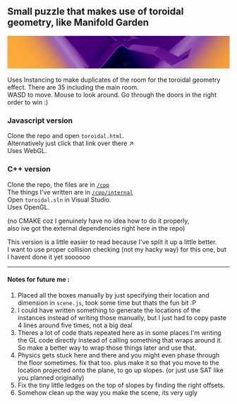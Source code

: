 ## Small puzzle that makes use of toroidal geometry, like Manifold Garden
<p align="center" width="100%">
  <img alt="screenshot of the game" src="assets/screen.jpg">
</p>

Uses Instancing to make duplicates of the room for the toroidal geometry effect.
There are 35 including the main room.<br>
WASD to move. Mouse to look around. Go through the doors in the right order to win :)


### Javascript version
Clone the repo and open `toroidal.html`.<br>
Alternatively just click that link over there ↗<br>
Uses WebGL.

### C++ version
Clone the repo, the files are in [`/cpp`](/cpp)<br>
The things I've written are in [`/cpp/internal`](/cpp/internal)<br>
Open `toroidal.sln` in Visual Studio.<br>
Uses OpenGL.<br>

(no CMAKE coz I genuinely have no idea how to do it properly,<br>
also ive got the external dependencies right here in the repo)


This version is a little easier to read because I've split it up a little better.<br>
I want to use proper collision checking (not my hacky way) for this one, but I havent done it yet soooooo

---

#### Notes for future me :
1. Placed all the boxes manually by just specifying their location and dimension in `scene.js`,
took some time but thats the fun bit :P
2. I could have written something to generate the locations of the instances instead of writing those manually, but I just had to copy paste 4 lines around five times, not a big deal
3. Theres a lot of code thats repeated here as in some places I'm writing the GL code directly instead of calling something that wraps around it.
So make a better way to wrap those things later and use that.
4. Physics gets stuck here and there and you might even phase through the floor sometimes. fix that too. plus make it so that you move to the location projected onto the plane, to go up slopes. (or just use SAT like you planned originally)
5. Fix the tiny little ledges on the top of slopes by finding the right offsets.
6. Somehow clean up the way you make the scene, its very ugly